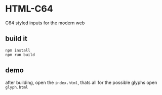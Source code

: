 # HTML-C64
C64 styled inputs for the modern web

## build it

```
npm install
npm run build
```

## demo

after building, open the `index.html`, thats all
for the possible glyphs open `glyph.html`